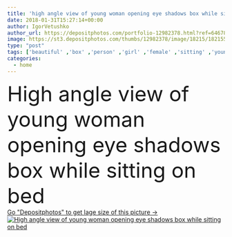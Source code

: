 ```yaml
---
title: 'high angle view of young woman opening eye shadows box while sitting on bed'
date: 2018-01-31T15:27:14+00:00
author: IgorVetushko
author_url: https://depositphotos.com/portfolio-12982378.html?ref=64678756
image: https://st3.depositphotos.com/thumbs/12982378/image/18215/182155684/api_thumb_450.jpg?forcejpeg=true
type: "post"
tags: ['beautiful' ,'box' ,'person' ,'girl' ,'female' ,'sitting' ,'young' ,'people' ,'beauty' ,'preparation' ,'youth' ,'bed' ,'messy' ,'indoor' ,'cozy' ,'home' ,'mirror' ,'apply' ,'alone' ,'attractive' ,'assorted' ,'bedroom' ,'shades' ,'various' ,'mess' ,'Applying' ,'beautification' ,'make up' ,'eye shadows' ,'applying make up' ,'caucasian woman' ]
categories: 
  - home
---
```

<div aling="center">
            <font size="60"> High angle view of young woman opening eye shadows box while sitting on bed</font>   
</div>
<div>
    <a href='https://st3.depositphotos.com/thumbs/12982378/image/18215/182155684/api_thumb_450.jpg?forcejpeg=true?ref=64678756' target=_blank > Go "Depositphotos" to get lage size of this picture ->
        <img href='https://st3.depositphotos.com/thumbs/12982378/image/18215/182155684/api_thumb_450.jpg?forcejpeg=true?ref=64678756' src='https://st3.depositphotos.com/12982378/18215/i/950/depositphotos_182155684-stock-photo-high-angle-view-young-woman.jpg?forcejpeg=true' alt='High angle view of young woman opening eye shadows box while sitting on bed' >
    </a>
</div>

